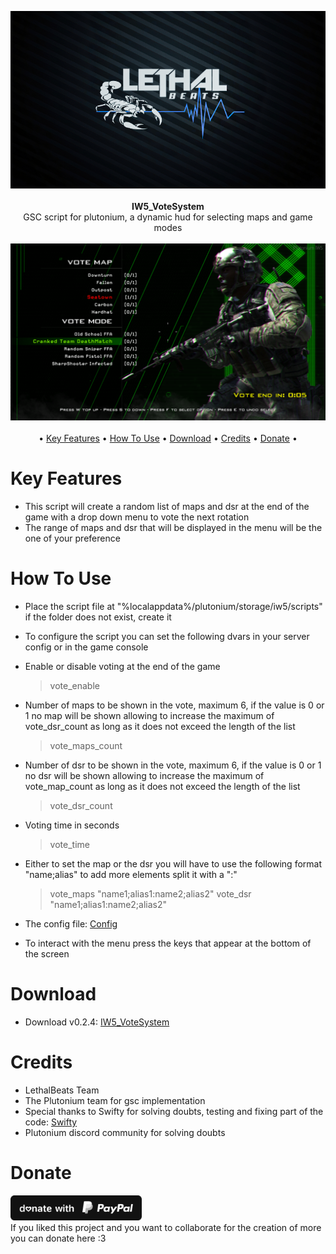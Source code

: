 <p align="center">
  <img src="https://github.com/LastDemon99/LastDemon99/blob/main/Data/lb_logo.jpg">  
  <br><br>
  <b>IW5_VoteSystem</b><br>
  <a>GSC script for plutonium, a dynamic hud for selecting maps and game modes</a> 
  <br><br>
  <img src="https://github.com/LastDemon99/LastDemon99/blob/main/Data/IW5_VoteSystem.png">
  <br><br>
  • <a href="#key-features">Key Features</a> •  
  <a href="#how-to-use">How To Use</a> •
  <a href="#download">Download</a> •  
  <a href="#credits">Credits</a> •
  <a href="#donate">Donate</a> •
</p>

# <a name="key-features"></a>Key Features
- This script will create a random list of maps and dsr at the end of the game with a drop down menu to vote the next rotation
- The range of maps and dsr that will be displayed in the menu will be the one of your preference

# <a name="how-to-use"></a>How To Use
- Place the script file at "%localappdata%/plutonium/storage/iw5/scripts" if the folder does not exist, create it
- To configure the script you can set the following dvars in your server config or in the game console

- Enable or disable voting at the end of the game 
	>vote_enable

- Number of maps to be shown in the vote, maximum 6, if the value is 0 or 1 no map will be shown allowing to increase the maximum of vote_dsr_count as long as it does not exceed the length of the list
	>vote_maps_count

- Number of dsr to be shown in the vote, maximum 6, if the value is 0 or 1 no dsr will be shown allowing to increase the maximum of vote_map_count as long as it does not exceed the length of the list
	>vote_dsr_count

- Voting time in seconds 
	>vote_time 

- Either to set the map or the dsr you will have to use the following format "name;alias" to add more  elements split it with a ":"
	>vote_maps "name1;alias1:name2;alias2"
	>vote_dsr "name1;alias1:name2;alias2"


- The config file: [Config](https://github.com/LastDemon99/IW5_VoteSystem/blob/main/config.cfg) 
- To interact with the menu press the keys that appear at the bottom of the screen

# <a name="download"></a>Download
- Download v0.2.4: [IW5_VoteSystem](https://github.com/LastDemon99/IW5_VoteSystem/releases/download/v0.2.4/IW5_VoteSystem.gsc)

# <a name="credits"></a>Credits
- LethalBeats Team
- The Plutonium team for gsc implementation
- Special thanks to Swifty for solving doubts, testing and fixing part of the code: [Swifty](https://github.com/swifty-tekno) 
- Plutonium discord community for solving doubts

# <a name="donate"></a>Donate
<a href="https://www.paypal.com/paypalme/lastdemon99/"><img src="https://github.com/LastDemon99/LastDemon99/blob/main/Data/paypal_dark.svg" height="40"></a>  
If you liked this project and you want to collaborate for the creation of more you can donate here :3
